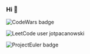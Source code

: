 ### Hi 👋


![CodeWars badge](https://www.codewars.com/users/jotpacanowski/badges/micro)

![LeetCode user jotpacanowski](https://img.shields.io/badge/dynamic/json?style=flat&labelColor=black&color=%23ffa116&label=Solved&query=solvedOverTotal&url=https%3A%2F%2Fleetcode-badge.vercel.app%2Fapi%2Fusers%2Fjotpacanowski&logo=leetcode&logoColor=yellow)

![ProjectEuler badge](https://projecteuler.net/profile/jotpacanowski.png)

<!-- TODO: OI link -->
<!-- Here are some ideas to get you started:
- 🔭 I’m currently working on ...
- 🌱 I’m currently learning ...
- 👯 I’m looking to collaborate on ...
- 🤔 I’m looking for help with ...
- 💬 Ask me about ...
- 📫 How to reach me: ...
- 😄 Pronouns: ...
- ⚡ Fun fact: ...
-->
